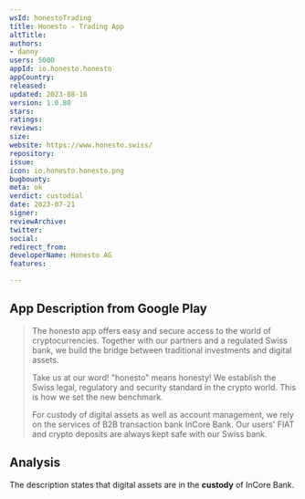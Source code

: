 ```yaml
---
wsId: honestoTrading
title: Honesto - Trading App
altTitle: 
authors:
- danny
users: 5000
appId: io.honesto.honesto
appCountry: 
released: 
updated: 2023-08-16
version: 1.0.80
stars: 
ratings: 
reviews: 
size: 
website: https://www.honesto.swiss/
repository: 
issue: 
icon: io.honesto.honesto.png
bugbounty: 
meta: ok
verdict: custodial
date: 2023-07-21
signer: 
reviewArchive: 
twitter: 
social: 
redirect_from: 
developerName: Honesto AG
features: 

---
```


## App Description from Google Play

> The honesto app offers easy and secure access to the world of cryptocurrencies. Together with our partners and a regulated Swiss bank, we build the bridge between traditional investments and digital assets.
>
> Take us at our word! "honesto" means honesty! We establish the Swiss legal, regulatory and security standard in the crypto world. This is how we set the new benchmark.
>
> For custody of digital assets as well as account management, we rely on the services of B2B transaction bank InCore Bank. Our users' FIAT and crypto deposits are always kept safe with our Swiss bank.

## Analysis 

The description states that digital assets are in the **custody** of InCore Bank.